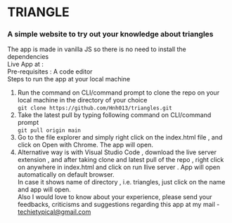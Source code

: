 # TRIANGLE
### A simple website to try out your knowledge about triangles      

The app is made in vanilla JS so there is no need to install the dependencies    
Live App at :     
Pre-requisites : A code editor      
Steps to run the app at your local machine     

1. Run the command on CLI/command prompt to clone the repo on your local machine in the directory of your choice     
`git clone https://github.com/Hnh013/triangles.git`     
2. Take the latest pull by typing following command on CLI/command prompt    
`git pull origin main`      
3. Go to the file explorer and simply right click on the index.html file , and click on Open with Chrome. The app will open.   
4. Alternative way is with Visual Studio Code , download the live server extension , and after taking clone and latest pull of the repo , right click on anywhere in index.html and click on run llive server . App will open automatically on default browser.    
In case it shows name of directory , i.e. triangles, just click on the name and app will open.     
Also I would love to know about your experience, please send your feedbacks, criticisms and suggestions regarding this app at my mail - techietypical@gmail.com
